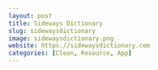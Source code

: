 ```yaml
---
layout: post
title: Sideways Dictionary
slug: sidewaysdictionary
image: sidewaysdictionary.png
website: https://sidewaysdictionary.com
categories: [Clean, Resource, App]
---
```

